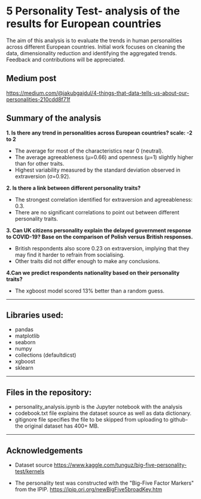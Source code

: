 # 5 Personality Test- analysis of the results for European countries

The aim of this analysis is to evaluate the trends in human personalities across different European countries.
Initial work focuses on cleaning the data, dimensionality reduction and identifying the aggregated trends. 
Feedback and contributions will be appreciated.

## Medium post
https://medium.com/@jakubgajdul/4-things-that-data-tells-us-about-our-personalities-210cdd8f71f

## Summary of the analysis

**1. Is there any trend in personalities across European countries? scale: -2 to 2**
* The average for most of the characteristics near 0 (neutral).
* The average agreeableness (μ=0.66) and openness (μ=1) slightly higher than for other traits.
* Highest variability measured by the standard deviation observed in extraversion (σ=0.92).

**2. Is there a link between different personality traits?**
* The strongest correlation identified for extraversion and agreeableness: 0.3.
* There are no significant correlations to point out between different personality traits.

**3. Can UK citizens personality explain the delayed government response to COVID-19? Base on the comparison of Polish versus British responses.**
* British respondents also score 0.23 on extraversion, implying that they may find it harder to refrain from socialising. 
* Other traits did not differ enough to make any conclusions.

**4.Can we predict respondents nationality based on their personality traits?**
* The xgboost model scored 13% better than a random guess.

------
## Libraries used:
* pandas
* matplotlib
* seaborn
* numpy
* collections (defaultdicst)
* xgboost
* sklearn
------
## Files in the repository:
* personality_analysis.ipynb is the Jupyter notebook with the analysis
* codebook.txt file explains the dataset source as well as data dictionary.
* gitignore file specifies the file to be skipped from uploading to github- the original dataset has 400+ MB.
------
## Acknowledgements
* Dataset source https://www.kaggle.com/tunguz/big-five-personality-test/kernels

* The personality test was constructed with the "Big-Five Factor Markers" from the IPIP. https://ipip.ori.org/newBigFive5broadKey.htm
